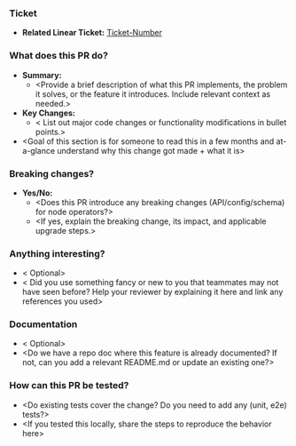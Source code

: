 ### Ticket
- **Related Linear Ticket:** [Ticket-Number](link)

### What does this PR do?
- **Summary:** 
  - <Provide a brief description of what this PR implements, the problem it solves, or the feature it introduces. Include relevant context as needed.>
- **Key Changes:**
  - < List out major code changes or functionality modifications in bullet points.>
- <Goal of this section is for someone to read this in a few months and at-a-glance understand why this change got made + what it is>

### Breaking changes?
- **Yes/No:** 
  - <Does this PR introduce any breaking changes (API/config/schema) for node operators?>
  - <If yes, explain the breaking change, its impact, and applicable upgrade steps.> 

### Anything interesting?
  - < Optional>
  - < Did you use something fancy or new to you that teammates may not have seen before? Help your reviewer by explaining it here and link any references you used>

### Documentation
- < Optional>
- <Do we have a repo doc where this feature is already documented? If not, can you add a relevant README.md or update an existing one?>

### How can this PR be tested?
- <Do existing tests cover the change? Do you need to add any (unit, e2e) tests?>
- <If you tested this locally, share the steps to reproduce the behavior here>